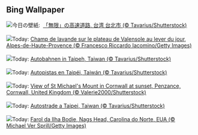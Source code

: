 ## Bing Wallpaper
![](https://www.bing.com/th?id=OHR.InfinityTaipei_JA-JP1456482125_UHD.jpg&w=1000)今日の壁紙: &nbsp;[「無限」の高速道路, 台湾 台北市 (© Tavarius/Shutterstock)](https://www.bing.com/th?id=OHR.InfinityTaipei_JA-JP1456482125_UHD.jpg)
<br><br/>
![](https://www.bing.com/th?id=OHR.LavenderFrance_FR-FR1870932466_UHD.jpg&w=1000)Today: [Champ de lavande sur le plateau de Valensole au lever du jour, Alpes-de-Haute-Provence (© Francesco Riccardo Iacomino/Getty Images)](https://www.bing.com/th?id=OHR.LavenderFrance_FR-FR1870932466_UHD.jpg)
<br><br/>
![](https://www.bing.com/th?id=OHR.InfinityTaipei_DE-DE3086691041_UHD.jpg&w=1000)Today: [Autobahnen in Taipeh, Taiwan (© Tavarius/Shutterstock)](https://www.bing.com/th?id=OHR.InfinityTaipei_DE-DE3086691041_UHD.jpg)
<br><br/>
![](https://www.bing.com/th?id=OHR.InfinityTaipei_ES-ES6046088181_UHD.jpg&w=1000)Today: [Autopistas en Taipéi, Taiwán (© Tavarius/Shutterstock)](https://www.bing.com/th?id=OHR.InfinityTaipei_ES-ES6046088181_UHD.jpg)
<br><br/>
![](https://www.bing.com/th?id=OHR.MichaelsMountCornwall_EN-GB2571189638_UHD.jpg&w=1000)Today: [View of St Michael's Mount in Cornwall at sunset, Penzance, Cornwall, United Kingdom (© Valerie2000/Shutterstock)](https://www.bing.com/th?id=OHR.MichaelsMountCornwall_EN-GB2571189638_UHD.jpg)
<br><br/>
![](https://www.bing.com/th?id=OHR.InfinityTaipei_IT-IT6968967057_UHD.jpg&w=1000)Today: [Autostrade a Taipei, Taiwan (© Tavarius/Shutterstock)](https://www.bing.com/th?id=OHR.InfinityTaipei_IT-IT6968967057_UHD.jpg)
<br><br/>
![](https://www.bing.com/th?id=OHR.BodieNC_PT-BR3349046886_UHD.jpg&w=1000)Today: [Farol da Ilha Bodie, Nags Head, Carolina do Norte, EUA (© Michael Ver Sprill/Getty Images)](https://www.bing.com/th?id=OHR.BodieNC_PT-BR3349046886_UHD.jpg)
<br><br/>
